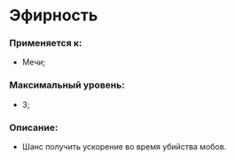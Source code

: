 # Эфирность

### Применяется к:

* Мечи;

### Максимальный уровень:

* 3;

### Описание:

* Шанс получить ускорение во время убийства мобов.
